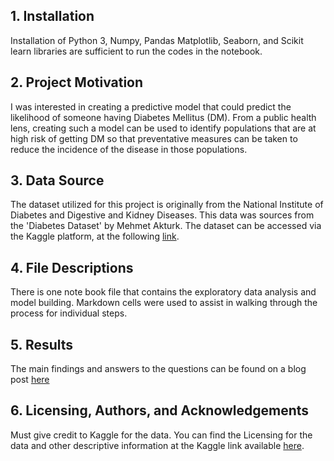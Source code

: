 ## 1. **Installation**

Installation of Python 3, Numpy, Pandas Matplotlib, Seaborn, and Scikit learn libraries are sufficient to run the codes in the notebook.

## 2. **Project Motivation**

I was interested in creating a predictive model that could predict the likelihood of someone having Diabetes Mellitus (DM). From a public health lens, creating such a model can be used to identify populations that are at high risk of getting DM so that preventative measures can be taken to reduce the incidence of the disease in those populations. 
 
## 3. **Data Source**

The dataset utilized for this project is originally from the National Institute of Diabetes and Digestive and Kidney Diseases. This data was sources from the 'Diabetes Dataset' by Mehmet Akturk. The dataset can be accessed via the Kaggle platform, at the following [link](https://www.kaggle.com/datasets/mathchi/diabetes-data-set).

## 4. **File Descriptions**

There is one note book file that contains the exploratory data analysis and model building. Markdown cells were used to assist in walking through the process for individual steps.


## 5. **Results**

The main findings and answers to the questions can be found on a blog post  [here](https://medium.com/p/5da987d43657/edit)

## 6. **Licensing, Authors, and Acknowledgements**

Must give credit to Kaggle for the data. You can find the Licensing for the data and other descriptive information at the Kaggle link available [here](https://www.kaggle.com/datasets/mathchi/diabetes-data-set).

